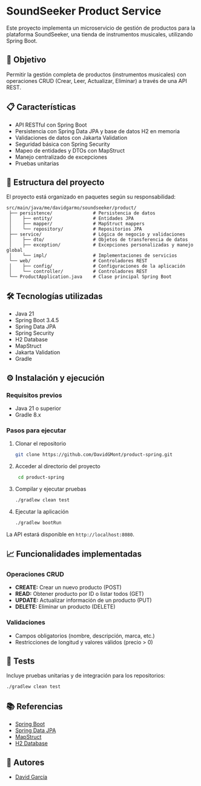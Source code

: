 # SoundSeeker Product Service

Este proyecto implementa un microservicio de gestión de productos para la plataforma SoundSeeker, una tienda de
instrumentos musicales, utilizando Spring Boot.

## 🎯 Objetivo

Permitir la gestión completa de productos (instrumentos musicales) con operaciones CRUD (Crear, Leer, Actualizar,
Eliminar) a través de una API REST.

## 📋 Características

- API RESTful con Spring Boot
- Persistencia con Spring Data JPA y base de datos H2 en memoria
- Validaciones de datos con Jakarta Validation
- Seguridad básica con Spring Security
- Mapeo de entidades y DTOs con MapStruct
- Manejo centralizado de excepciones
- Pruebas unitarias

## 🧱 Estructura del proyecto

El proyecto está organizado en paquetes según su responsabilidad:

```
src/main/java/me/davidgarmo/soundseeker/product/
 ├── persistence/               # Persistencia de datos
 │    ├── entity/               # Entidades JPA
 │    ├── mapper/               # MapStruct mappers
 │    └── repository/           # Repositorios JPA
 ├── service/                   # Lógica de negocio y validaciones
 │    ├── dto/                  # Objetos de transferencia de datos
 │    ├── exception/            # Excepciones personalizadas y manejo global
 │    └── impl/                 # Implementaciones de servicios
 └── web/                       # Controladores REST
 │    ├── config/               # Configuraciones de la aplicación
 │    └── controller/           # Controladores REST
 └── ProductApplication.java    # Clase principal Spring Boot
```

## 🛠️ Tecnologías utilizadas

- Java 21
- Spring Boot 3.4.5
- Spring Data JPA
- Spring Security
- H2 Database
- MapStruct
- Jakarta Validation
- Gradle

## ⚙️ Instalación y ejecución

### Requisitos previos

- Java 21 o superior
- Gradle 8.x

### Pasos para ejecutar

1. Clonar el repositorio
   ```bash
   git clone https://github.com/DavidGMont/product-spring.git
   ```
2. Acceder al directorio del proyecto
   ```bash
    cd product-spring
    ```
3. Compilar y ejecutar pruebas
   ```bash
   ./gradlew clean test
    ```
4. Ejecutar la aplicación
   ```bash
   ./gradlew bootRun
    ```

La API estará disponible en `http://localhost:8080`.

## 📈 Funcionalidades implementadas

### Operaciones CRUD

- **CREATE:** Crear un nuevo producto (POST)
- **READ:** Obtener producto por ID o listar todos (GET)
- **UPDATE:** Actualizar información de un producto (PUT)
- **DELETE:** Eliminar un producto (DELETE)

### Validaciones

- Campos obligatorios (nombre, descripción, marca, etc.)
- Restricciones de longitud y valores válidos (precio > 0)

## 🧪 Tests

Incluye pruebas unitarias y de integración para los repositorios:

   ```bash
   ./gradlew clean test
   ```

## 📚 Referencias

- [Spring Boot](https://spring.io/projects/spring-boot)
- [Spring Data JPA](https://spring.io/projects/spring-data-jpa)
- [MapStruct](https://mapstruct.org/)
- [H2 Database](https://h2database.com/html/main.html)

## 👥 Autores

- [David García](https://github.com/DavidGMont)